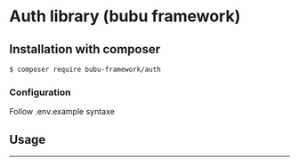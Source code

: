 # Auth library (bubu framework)

## Installation with composer

```bash
$ composer require bubu-framework/auth
```

### Configuration

Follow .env.example syntaxe

## Usage

___
